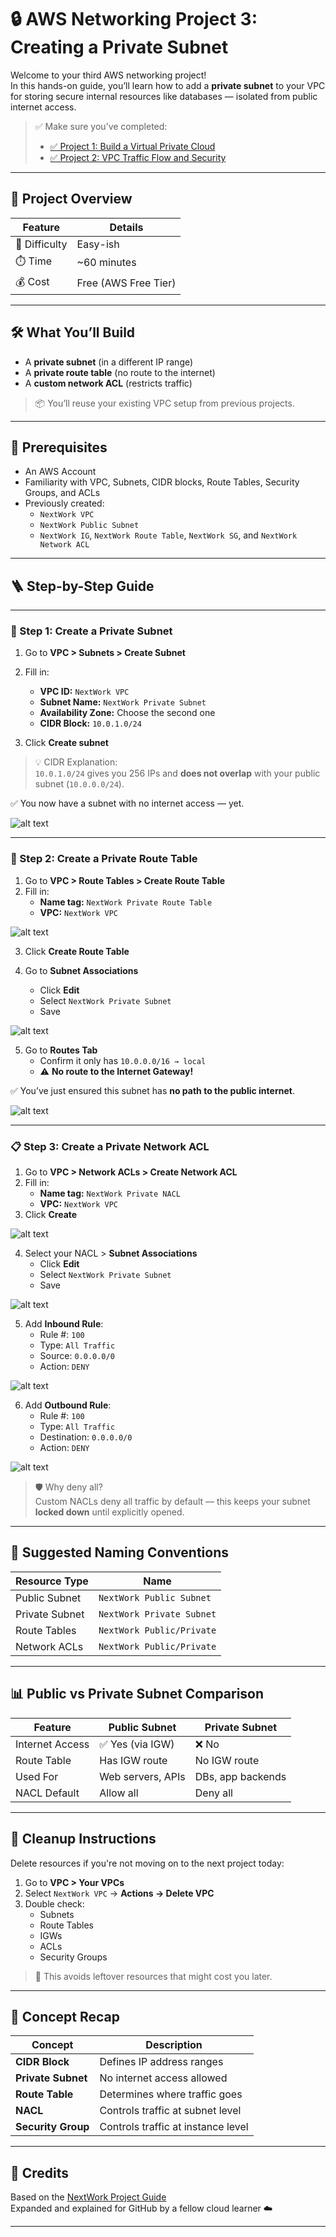 # 🔒 AWS Networking Project 3: Creating a Private Subnet

Welcome to your third AWS networking project!  
In this hands-on guide, you’ll learn how to add a **private subnet** to your VPC for storing secure internal resources like databases — isolated from public internet access.

> ✅ Make sure you’ve completed:
> - [✅ Project 1: Build a Virtual Private Cloud](https://github.com/Jerome-Pooh/AWS_Jerome_nextwork/tree/main/Build%20a%20Virtual%20Private%20Cloud%20(VPC)%20on%20AWS)  
> - [✅ Project 2: VPC Traffic Flow and Security](https://github.com/Jerome-Pooh/AWS_Jerome_nextwork/tree/main/VPC%20Traffic%20Flow%20and%20Security)

---

## 📘 Project Overview

| Feature       | Details                    |
|---------------|----------------------------|
| 🧠 Difficulty | Easy-ish                   |
| ⏱️ Time       | ~60 minutes                |
| 💰 Cost       | Free (AWS Free Tier)       |

---

## 🛠️ What You’ll Build

- A **private subnet** (in a different IP range)
- A **private route table** (no route to the internet)
- A **custom network ACL** (restricts traffic)

> 📦 You’ll reuse your existing VPC setup from previous projects.

---

## 🧰 Prerequisites

- An AWS Account
- Familiarity with VPC, Subnets, CIDR blocks, Route Tables, Security Groups, and ACLs
- Previously created:
  - `NextWork VPC`
  - `NextWork Public Subnet`
  - `NextWork IG`, `NextWork Route Table`, `NextWork SG`, and `NextWork Network ACL`

---

## 🪜 Step-by-Step Guide

---

### 🚷 Step 1: Create a Private Subnet

1. Go to **VPC > Subnets > Create Subnet**
2. Fill in:
   - **VPC ID:** `NextWork VPC`
   - **Subnet Name:** `NextWork Private Subnet`
   - **Availability Zone:** Choose the second one
   - **CIDR Block:** `10.0.1.0/24`

3. Click **Create subnet**

> 💡 CIDR Explanation:  
> `10.0.1.0/24` gives you 256 IPs and **does not overlap** with your public subnet (`10.0.0.0/24`).

✅ You now have a subnet with no internet access — yet.

![alt text](Images/1.png)

---

### 🚧 Step 2: Create a Private Route Table

1. Go to **VPC > Route Tables > Create Route Table**
2. Fill in:
   - **Name tag:** `NextWork Private Route Table`
   - **VPC:** `NextWork VPC`

![alt text](Images/2.png)

3. Click **Create Route Table**

4. Go to **Subnet Associations**
   - Click **Edit**
   - Select `NextWork Private Subnet`
   - Save

![alt text](Images/2.1.png)

5. Go to **Routes Tab**
   - Confirm it only has `10.0.0.0/16 → local`
   - ⚠️ **No route to the Internet Gateway!**

✅ You’ve just ensured this subnet has **no path to the public internet**.

![alt text](Images/2.2.png)

---

### 📋 Step 3: Create a Private Network ACL

1. Go to **VPC > Network ACLs > Create Network ACL**
2. Fill in:
   - **Name tag:** `NextWork Private NACL`
   - **VPC:** `NextWork VPC`
3. Click **Create**

![alt text](Images/3.png)

4. Select your NACL > **Subnet Associations**
   - Click **Edit**
   - Select `NextWork Private Subnet`
   - Save

![alt text](Images/3.1.png)

5. Add **Inbound Rule**:
   - Rule #: `100`
   - Type: `All Traffic`
   - Source: `0.0.0.0/0`
   - Action: `DENY`

![alt text](Images/3.2.png)

6. Add **Outbound Rule**:
   - Rule #: `100`
   - Type: `All Traffic`
   - Destination: `0.0.0.0/0`
   - Action: `DENY`

![alt text](Images/3.3.png)

> 🛡️ Why deny all?  
> Custom NACLs deny all traffic by default — this keeps your subnet **locked down** until explicitly opened.

---

## 🔄 Suggested Naming Conventions

| Resource Type     | Name                       |
|-------------------|----------------------------|
| Public Subnet     | `NextWork Public Subnet`   |
| Private Subnet    | `NextWork Private Subnet`  |
| Route Tables      | `NextWork Public/Private`  |
| Network ACLs      | `NextWork Public/Private`  |

---

## 📊 Public vs Private Subnet Comparison

| Feature             | Public Subnet             | Private Subnet              |
|---------------------|---------------------------|------------------------------|
| Internet Access     | ✅ Yes (via IGW)          | ❌ No                        |
| Route Table         | Has IGW route             | No IGW route                |
| Used For            | Web servers, APIs         | DBs, app backends           |
| NACL Default        | Allow all                 | Deny all                    |

---

## 🧼 Cleanup Instructions

Delete resources if you're not moving on to the next project today:

1. Go to **VPC > Your VPCs**
2. Select `NextWork VPC` → **Actions → Delete VPC**
3. Double check:
   - Subnets
   - Route Tables
   - IGWs
   - ACLs
   - Security Groups

> 🧠 This avoids leftover resources that might cost you later.

---

## 🧠 Concept Recap



| Concept       | Description |
|---------------|-------------|
| **CIDR Block** | Defines IP address ranges |
| **Private Subnet** | No internet access allowed |
| **Route Table** | Determines where traffic goes |
| **NACL** | Controls traffic at subnet level |
| **Security Group** | Controls traffic at instance level |

---

## 🙌 Credits

Based on the [NextWork Project Guide](https://learn.nextwork.org/projects/aws-networks-private?track=high)  
Expanded and explained for GitHub by a fellow cloud learner ☁️

---
